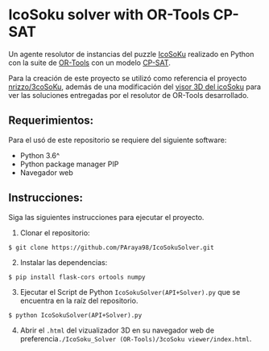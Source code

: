 # IcoSoku solver with OR-Tools CP-SAT

Un agente resolutor de instancias del puzzle [IcoSoKu](https://en.wikipedia.org/wiki/Icosoku) realizado en Python con la suite de [OR-Tools](https://developers.google.com/optimization) con un modelo [CP-SAT](https://developers.google.com/optimization/cp).

Para la creación de este proyecto se utilizó como referencia el proyecto [nrizzo/3coSoKu](https://github.com/nrizzo/3coSoKu), además de una modificación del [visor 3D del icoSoku](https://nrizzo.github.io/3coSoKu/) para ver las soluciones entregadas por el resolutor de OR-Tools desarrollado.

## Requerimientos:
Para el usó de este repositorio se requiere del siguiente software:

* Python 3.6^
* Python package manager PIP
* Navegador web

## Instrucciones:
Siga las siguientes instrucciones para ejecutar el proyecto.

1. Clonar el repositorio:
``` 
$ git clone https://github.com/PAraya98/IcoSokuSolver.git
```
2. Instalar las dependencias:
``` 
$ pip install flask-cors ortools numpy
```
3. Ejecutar el Script de Python `IcoSokuSolver(API+Solver).py` que se encuentra en la raíz del repositorio.
``` 
$ python IcoSokuSolver(API+Solver).py
```
4. Abrir el `.html` del vizualizador 3D en su navegador web de preferencia`./IcoSoku_Solver (OR-Tools)/3coSoku viewer/index.html`.